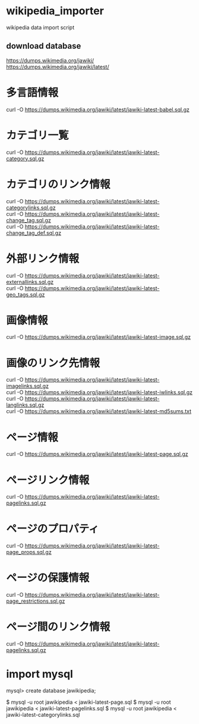 # wikipedia_importer
wikipedia data import script
## download database
https://dumps.wikimedia.org/jawiki/  
https://dumps.wikimedia.org/jawiki/latest/  

# 多言語情報
curl -O https://dumps.wikimedia.org/jawiki/latest/jawiki-latest-babel.sql.gz  
# カテゴリ一覧
curl -O https://dumps.wikimedia.org/jawiki/latest/jawiki-latest-category.sql.gz  
# カテゴリのリンク情報
curl -O https://dumps.wikimedia.org/jawiki/latest/jawiki-latest-categorylinks.sql.gz  
curl -O https://dumps.wikimedia.org/jawiki/latest/jawiki-latest-change_tag.sql.gz  
curl -O https://dumps.wikimedia.org/jawiki/latest/jawiki-latest-change_tag_def.sql.gz  
# 外部リンク情報
curl -O https://dumps.wikimedia.org/jawiki/latest/jawiki-latest-externallinks.sql.gz  
curl -O https://dumps.wikimedia.org/jawiki/latest/jawiki-latest-geo_tags.sql.gz  
# 画像情報
curl -O https://dumps.wikimedia.org/jawiki/latest/jawiki-latest-image.sql.gz  
# 画像のリンク先情報
curl -O https://dumps.wikimedia.org/jawiki/latest/jawiki-latest-imagelinks.sql.gz  
curl -O https://dumps.wikimedia.org/jawiki/latest/jawiki-latest-iwlinks.sql.gz  
curl -O https://dumps.wikimedia.org/jawiki/latest/jawiki-latest-langlinks.sql.gz  
curl -O https://dumps.wikimedia.org/jawiki/latest/jawiki-latest-md5sums.txt  
# ページ情報
curl -O https://dumps.wikimedia.org/jawiki/latest/jawiki-latest-page.sql.gz  
# ページリンク情報
curl -O https://dumps.wikimedia.org/jawiki/latest/jawiki-latest-pagelinks.sql.gz  
# ページのプロパティ
curl -O https://dumps.wikimedia.org/jawiki/latest/jawiki-latest-page_props.sql.gz  
# ページの保護情報
curl -O https://dumps.wikimedia.org/jawiki/latest/jawiki-latest-page_restrictions.sql.gz  
# ページ間のリンク情報
curl -O https://dumps.wikimedia.org/jawiki/latest/jawiki-latest-pagelinks.sql.gz  


# import mysql
mysql> create database jawikipedia;

$ mysql -u root jawikipedia < jawiki-latest-page.sql
$ mysql -u root jawikipedia < jawiki-latest-pagelinks.sql
$ mysql -u root jawikipedia < jawiki-latest-categorylinks.sql
